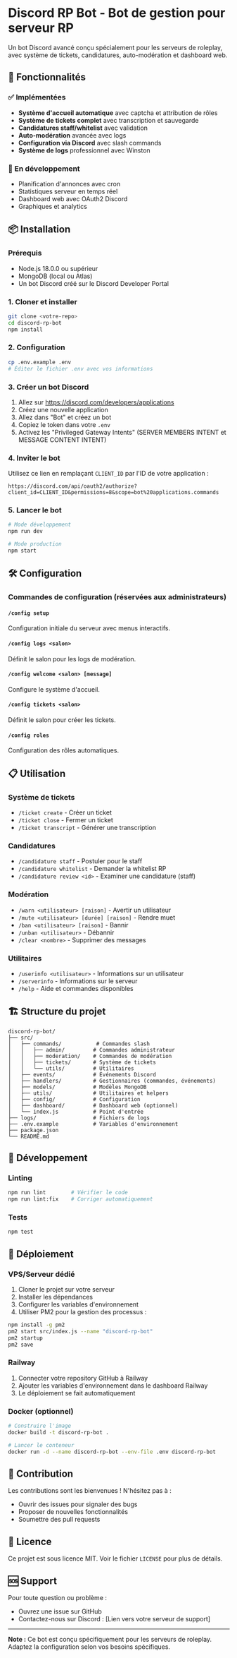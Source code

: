 # Discord RP Bot - Bot de gestion pour serveur RP

Un bot Discord avancé conçu spécialement pour les serveurs de roleplay, avec système de tickets, candidatures, auto-modération et dashboard web.

## 🚀 Fonctionnalités

### ✅ Implémentées
- **Système d'accueil automatique** avec captcha et attribution de rôles
- **Système de tickets complet** avec transcription et sauvegarde
- **Candidatures staff/whitelist** avec validation
- **Auto-modération** avancée avec logs
- **Configuration via Discord** avec slash commands
- **Système de logs** professionnel avec Winston

### 🔄 En développement
- Planification d'annonces avec cron
- Statistiques serveur en temps réel
- Dashboard web avec OAuth2 Discord
- Graphiques et analytics

## 📦 Installation

### Prérequis
- Node.js 18.0.0 ou supérieur
- MongoDB (local ou Atlas)
- Un bot Discord créé sur le Discord Developer Portal

### 1. Cloner et installer
```bash
git clone <votre-repo>
cd discord-rp-bot
npm install
```

### 2. Configuration
```bash
cp .env.example .env
# Éditer le fichier .env avec vos informations
```

### 3. Créer un bot Discord
1. Allez sur https://discord.com/developers/applications
2. Créez une nouvelle application
3. Allez dans "Bot" et créez un bot
4. Copiez le token dans votre `.env`
5. Activez les "Privileged Gateway Intents" (SERVER MEMBERS INTENT et MESSAGE CONTENT INTENT)

### 4. Inviter le bot
Utilisez ce lien en remplaçant `CLIENT_ID` par l'ID de votre application :
```
https://discord.com/api/oauth2/authorize?client_id=CLIENT_ID&permissions=8&scope=bot%20applications.commands
```

### 5. Lancer le bot
```bash
# Mode développement
npm run dev

# Mode production
npm start
```

## 🛠️ Configuration

### Commandes de configuration (réservées aux administrateurs)

#### `/config setup`
Configuration initiale du serveur avec menus interactifs.

#### `/config logs <salon>`
Définit le salon pour les logs de modération.

#### `/config welcome <salon> [message]`
Configure le système d'accueil.

#### `/config tickets <salon>`
Définit le salon pour créer les tickets.

#### `/config roles`
Configuration des rôles automatiques.

## 📋 Utilisation

### Système de tickets
- `/ticket create` - Créer un ticket
- `/ticket close` - Fermer un ticket
- `/ticket transcript` - Générer une transcription

### Candidatures
- `/candidature staff` - Postuler pour le staff
- `/candidature whitelist` - Demander la whitelist RP
- `/candidature review <id>` - Examiner une candidature (staff)

### Modération
- `/warn <utilisateur> [raison]` - Avertir un utilisateur
- `/mute <utilisateur> [durée] [raison]` - Rendre muet
- `/ban <utilisateur> [raison]` - Bannir
- `/unban <utilisateur>` - Débannir
- `/clear <nombre>` - Supprimer des messages

### Utilitaires
- `/userinfo <utilisateur>` - Informations sur un utilisateur
- `/serverinfo` - Informations sur le serveur
- `/help` - Aide et commandes disponibles

## 🏗️ Structure du projet

```
discord-rp-bot/
├── src/
│   ├── commands/           # Commandes slash
│   │   ├── admin/         # Commandes administrateur
│   │   ├── moderation/    # Commandes de modération
│   │   ├── tickets/       # Système de tickets
│   │   └── utils/         # Utilitaires
│   ├── events/            # Événements Discord
│   ├── handlers/          # Gestionnaires (commandes, événements)
│   ├── models/            # Modèles MongoDB
│   ├── utils/             # Utilitaires et helpers
│   ├── config/            # Configuration
│   ├── dashboard/         # Dashboard web (optionnel)
│   └── index.js           # Point d'entrée
├── logs/                  # Fichiers de logs
├── .env.example           # Variables d'environnement
├── package.json
└── README.md
```

## 🔧 Développement

### Linting
```bash
npm run lint        # Vérifier le code
npm run lint:fix    # Corriger automatiquement
```

### Tests
```bash
npm test
```

## 🚀 Déploiement

### VPS/Serveur dédié
1. Cloner le projet sur votre serveur
2. Installer les dépendances
3. Configurer les variables d'environnement
4. Utiliser PM2 pour la gestion des processus :
```bash
npm install -g pm2
pm2 start src/index.js --name "discord-rp-bot"
pm2 startup
pm2 save
```

### Railway
1. Connecter votre repository GitHub à Railway
2. Ajouter les variables d'environnement dans le dashboard Railway
3. Le déploiement se fait automatiquement

### Docker (optionnel)
```bash
# Construire l'image
docker build -t discord-rp-bot .

# Lancer le conteneur
docker run -d --name discord-rp-bot --env-file .env discord-rp-bot
```

## 🤝 Contribution

Les contributions sont les bienvenues ! N'hésitez pas à :
- Ouvrir des issues pour signaler des bugs
- Proposer de nouvelles fonctionnalités
- Soumettre des pull requests

## 📄 Licence

Ce projet est sous licence MIT. Voir le fichier `LICENSE` pour plus de détails.

## 🆘 Support

Pour toute question ou problème :
- Ouvrez une issue sur GitHub
- Contactez-nous sur Discord : [Lien vers votre serveur de support]

---

**Note :** Ce bot est conçu spécifiquement pour les serveurs de roleplay. Adaptez la configuration selon vos besoins spécifiques.
